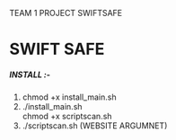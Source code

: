 TEAM 1 PROJECT SWIFTSAFE
<h1>SWIFT SAFE</h1>

<h5>  INSTALL :-</h5>
<ol type="1">
  <li>chmod +x install_main.sh</li> <li> ./install_main.sh</li>
  <l1>chmod +x scriptscan.sh</l1>
  <li> ./scriptscan.sh (WEBSITE ARGUMNET) </li>
</ol>
